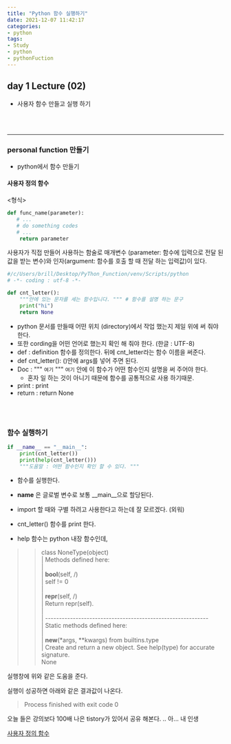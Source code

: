 ```yaml
---
title: "Python 함수 실행하기"
date: 2021-12-07 11:42:17
categories:
- python
tags:
- Study
- python
- pythonFuction
---
```



## day 1 Lecture (02)
- 사용자 함수 만들고 실행 하기 

<br><br><hr>

### personal function 만들기 

- python에서 함수 만들기 

#### 사용자 정의 함수 

<형식>

```python
def func_name(parameter):
   # ...
   # do something codes
   # ...
    return parameter
```

사용자가 직접 만들어 사용하는 함술로 매개변수 (parameter: 함수에 입력으로 전달 된 값을 받는 변수)와 
인자(argument: 함수를 호출 할 때 전달 하는 입력값)이 있다. 


```python
#/c/Users/brill/Desktop/PyThon_Function/venv/Scripts/python
# -*- coding : utf-8 -*-

def cnt_letter():
    """안에 있는 문자를 세는 함수입니다. """ # 함수를 설명 하는 문구
    print("hi")
    return None
```

- python 문서를 만들때 어떤 위치 (directory)에서 작업 했는지 제일 위에 써 줘야 한다. 
- 또한 cording을 어떤 언어로 했는지 확인 해 줘야 한다. (한글 : UTF-8)
- def : definition 함수를 정의한다. 뒤에 cnt_letter라는 함수 이름을 써준다. 
- def cnt_letter(): ()안에 args를 넣어 주면 된다. 
- Doc : """ `여기` """ `여기` 안에 이 함수가 어떤 함수인지 설명을 써 주어야 한다. 
  - 혼자 일 하는 것이 아니기 때문에 함수를 공통적으로 사용 하기때문.
- print : print
- return : return None

<br><br>

### 함수 실행하기


```python
if __name__ == "__main__":
    print(cnt_letter())
    print(help(cnt_letter()))
    """도움말 : 어떤 함수인지 확인 할 수 있다. """
```

- 함수를 실행한다. 
- __name__ 은 글로벌 변수로 보통 __main__으로 할당된다.
- import 할 때와 구별 하려고 사용한다고 하는데 잘 모르겠다. (외워)

- cnt_letter() 함수를 print 한다. 
- help 함수는 python 내장 함수인데, 


>>class NoneType(object) <br>
 |  Methods defined here: <br>
 |  <br>
 |  __bool__(self, /) <br>
 |      self != 0 <br>
 |   <br>
 |  __repr__(self, /) <br>
 |      Return repr(self). <br>
 |   <br>
 |  ----------------------------------------------------------- <br>
 |  Static methods defined here: <br>
 |  <br>
 |  __new__(*args, **kwargs) from builtins.type <br>
 |      Create and return a new object.  See help(type) for accurate signature. <br>
>>None


실행창에 위와 같은 도움을 준다. 

실행이 성공하면 아래와 같은 결과값이 나온다. 

>Process finished with exit code 0



오늘 들은 강의보다 100배 나은 tistory가 있어서 공유 해본다. .. 아... 내 인생 

[사용자 정의 함수](https://daisy-on.tistory.com/64)
